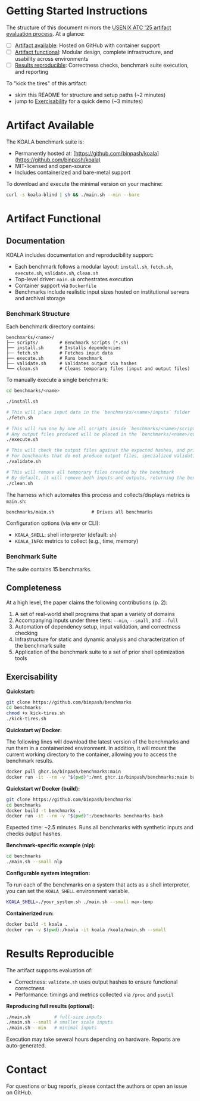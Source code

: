 # Getting Started Instructions

The structure of this document mirrors the [USENIX ATC '25 artifact evaluation process](https://www.usenix.org/conference/atc25/call-for-artifacts). At a glance:

* [ ] [Artifact available](#artifact-available): Hosted on GitHub with container support
* [ ] [Artifact functional](#artifact-functional): Modular design, complete infrastructure, and usability across environments
* [ ] [Results reproducible](#results-reproducible): Correctness checks, benchmark suite execution, and reporting

To "kick the tires" of this artifact:

* skim this README for structure and setup paths (~2 minutes)
* jump to [Exercisability](#exercisability) for a quick demo (~3 minutes)

# Artifact Available

The KOALA benchmark suite is:

* Permanently hosted at: [https://github.com/binpash/koala](https://github.com/binpash/koala)
* MIT-licensed and open-source
* Includes containerized and bare-metal support

To download and execute the minimal version on your machine:

```sh
curl -s koala-blind | sh && ./main.sh --min --bare
```

# Artifact Functional

## Documentation

KOALA includes documentation and reproducibility support:

* Each benchmark follows a modular layout: `install.sh`, `fetch.sh`, `execute.sh`, `validate.sh`, `clean.sh`
* Top-level driver: `main.sh` orchestrates execution
* Container support via `Dockerfile`
* Benchmarks include realistic input sizes hosted on institutional servers and archival storage

### Benchmark Structure

Each benchmark directory contains:

```
benchmarks/<name>/
├── scripts/        # Benchmark scripts (*.sh)
├── install.sh      # Installs dependencies
├── fetch.sh        # Fetches input data
├── execute.sh      # Runs benchmark
├── validate.sh     # Validates output via hashes
└── clean.sh        # Cleans temporary files (input and output files)
```

To manually execute a single benchmark: 

```sh
cd benchmarks/<name>

./install.sh

# This will place input data in the `benchmarks/<name>/inputs` folder
./fetch.sh

# This will run one by one all scripts inside `benchmarks/<name>/scripts/` folder
# Any output files produced will be placed in the `benchmarks/<name>/outputs` folder
./execute.sh

# This will check the output files against the expected hashes, and print the results
# For benchmarks that do not produce output files, specialized validation logic is used
./validate.sh

# This will remove all temporary files created by the benchmark
# By default, it will remove both inputs and outputs, returning the benchmark folder in its original state
./clean.sh
```

The harness which automates this process and collects/displays metrics is `main.sh`:

```
benchmarks/main.sh              # Drives all benchmarks
```

Configuration options (via env or CLI):

* `KOALA_SHELL`: shell interpreter (default: `sh`)
* `KOALA_INFO`: metrics to collect (e.g., time, memory)

### Benchmark Suite

The suite contains 15 benchmarks. 

## Completeness

At a high level, the paper claims the following contributions (p. 2):

1. A set of real-world shell programs that span a variety of domains
2. Accompanying inputs under three tiers: `--min`, `--small`, and `--full`
3. Automation of dependency setup, input validation, and correctness checking
4. Infrastructure for static and dynamic analysis and characterization of the benchmark suite
5. Application of the benchmark suite to a set of prior shell optimization tools

## Exercisability

**Quickstart:**

```sh
git clone https://github.com/binpash/benchmarks
cd benchmarks
chmod +x kick-tires.sh
./kick-tires.sh
```

**Quickstart w/ Docker:**

The following lines will download the latest version of the benchmarks and run them in a containerized environment.
In addition, it will mount the current working directory to the container, allowing you to access the benchmark results.
```sh
docker pull ghcr.io/binpash/benchmarks:main
docker run -it --rm -v "$(pwd)":/mnt ghcr.io/binpash/benchmarks:main bash
```

**Quickstart w/ Docker (build):**

```sh
git clone https://github.com/binpash/benchmarks
cd benchmarks
docker build -t benchmarks .
docker run -it --rm -v "$(pwd)":/benchmarks benchmarks bash
```

Expected time: ~2.5 minutes. Runs all benchmarks with synthetic inputs and checks output hashes.

**Benchmark-specific example (nlp):**

```sh
cd benchmarks
./main.sh --small nlp
```

**Configurable system integration:**

To run each of the benchmarks on a system that acts as a shell interpreter, you
can set the `KOALA_SHELL` environment variable.

```sh
KOALA_SHELL=./your_system.sh ./main.sh --small max-temp
```

**Containerized run:**

```sh
docker build -t koala .
docker run -v $(pwd):/koala -it koala /koala/main.sh --small
```

# Results Reproducible

The artifact supports evaluation of:

* Correctness: `validate.sh` uses output hashes to ensure functional correctness
* Performance: timings and metrics collected via `/proc` and `psutil`

**Reproducing full results (optional):**

```sh
./main.sh         # full-size inputs
./main.sh --small # smaller scale inputs
./main.sh --min   # minimal inputs
```

Execution may take several hours depending on hardware. Reports are auto-generated.

# Contact

For questions or bug reports, please contact the authors or open an issue on GitHub.
